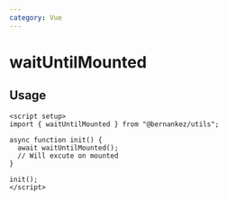 ```yaml
---
category: Vue
---
```


# waitUntilMounted

## Usage

```vue
<script setup>
import { waitUntilMounted } from "@bernankez/utils";

async function init() {
  await waitUntilMounted();
  // Will excute on mounted
}

init();
</script>
```